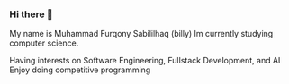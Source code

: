 ### Hi there 👋

My name is Muhammad Furqony Sabililhaq (billy)
Im currently studying computer science.

Having interests on Software Engineering, Fullstack Development, and AI<br>
Enjoy doing competitive programming

<!--
**sabililhaq/sabililhaq** is a ✨ _special_ ✨ repository because its `README.md` (this file) appears on your GitHub profile.

Here are some ideas to get you started:

- 🔭 I’m currently working on ...
- 🌱 I’m currently learning ...
- 👯 I’m looking to collaborate on ...
- 🤔 I’m looking for help with ...
- 💬 Ask me about ...
- 📫 How to reach me: ...
- 😄 Pronouns: ...
- ⚡ Fun fact: ...
-->
